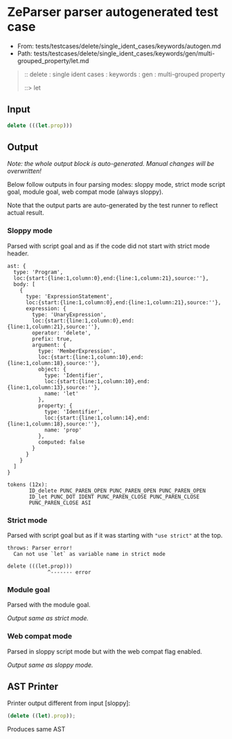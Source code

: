 # ZeParser parser autogenerated test case

- From: tests/testcases/delete/single_ident_cases/keywords/autogen.md
- Path: tests/testcases/delete/single_ident_cases/keywords/gen/multi-grouped_property/let.md

> :: delete : single ident cases : keywords : gen : multi-grouped property
>
> ::> let

## Input


`````js
delete (((let.prop)))
`````

## Output

_Note: the whole output block is auto-generated. Manual changes will be overwritten!_

Below follow outputs in four parsing modes: sloppy mode, strict mode script goal, module goal, web compat mode (always sloppy).

Note that the output parts are auto-generated by the test runner to reflect actual result.

### Sloppy mode

Parsed with script goal and as if the code did not start with strict mode header.

`````
ast: {
  type: 'Program',
  loc:{start:{line:1,column:0},end:{line:1,column:21},source:''},
  body: [
    {
      type: 'ExpressionStatement',
      loc:{start:{line:1,column:0},end:{line:1,column:21},source:''},
      expression: {
        type: 'UnaryExpression',
        loc:{start:{line:1,column:0},end:{line:1,column:21},source:''},
        operator: 'delete',
        prefix: true,
        argument: {
          type: 'MemberExpression',
          loc:{start:{line:1,column:10},end:{line:1,column:18},source:''},
          object: {
            type: 'Identifier',
            loc:{start:{line:1,column:10},end:{line:1,column:13},source:''},
            name: 'let'
          },
          property: {
            type: 'Identifier',
            loc:{start:{line:1,column:14},end:{line:1,column:18},source:''},
            name: 'prop'
          },
          computed: false
        }
      }
    }
  ]
}

tokens (12x):
       ID_delete PUNC_PAREN_OPEN PUNC_PAREN_OPEN PUNC_PAREN_OPEN
       ID_let PUNC_DOT IDENT PUNC_PAREN_CLOSE PUNC_PAREN_CLOSE
       PUNC_PAREN_CLOSE ASI
`````

### Strict mode

Parsed with script goal but as if it was starting with `"use strict"` at the top.

`````
throws: Parser error!
  Can not use `let` as variable name in strict mode

delete (((let.prop)))
             ^------- error
`````


### Module goal

Parsed with the module goal.

_Output same as strict mode._

### Web compat mode

Parsed in sloppy script mode but with the web compat flag enabled.

_Output same as sloppy mode._

## AST Printer

Printer output different from input [sloppy]:

````js
(delete ((let).prop));
````

Produces same AST
